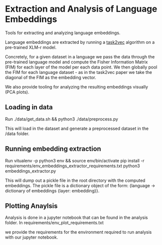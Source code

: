 # Extraction and Analysis of Language Embeddings 

Tools for extracting and analyzing language embeddings. 

Language embeddings are extracted by running a [task2vec](https://arxiv.org/abs/1902.03545) 
algorithm on a pre-trained XLM-r model. 

Concretely, for a given dataset in a language we pass the data through the pre-trained 
language model and compute the Fisher Information Matrix (FIM) for each layer of the model 
per each data point. We then globally pool the FIM for each language dataset - as in the 
task2vec paper we take the diagonal of the FIM as the embedding vector. 

We also provide tooling for analyzing the resulting embeddings visually (PCA plots). 

## Loading in data 
Run 
    ./data/get_data.sh && python3 ./data/preprocess.py 

This will load in the dataset and generate a preprocessed dataset in the /data folder. 

## Running embedding extraction 
Run 
    vitualenv -p python3 env && source env/bin/activate
    pip install -r requirements/env_embeddings_extractor_requirements.txt 
    python3 embeddings_extractor.py 

This will dump out a pickle file in the root directory with the computed embeddings. 
The pickle file is a dictionary object of the form: 
{language -> dictionary of embeddings {layer: embedding}}.

## Plotting Anaylsis 
Analysis is done in a jupyter notebook that can be found in the analysis folder. 
In
    requirements/env_plot_requirements.txt

we provide the requirements for the environment required to run analysis with our 
jupyter notebook.

